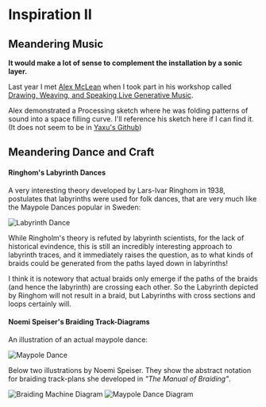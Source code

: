 Inspiration II
==============

## Meandering Music ##

**It would make a lot of sense to complement the installation by a sonic layer.**

Last year I met [Alex McLean](http://yaxu.org/) when I took part in his workshop called [Drawing, Weaving, and Speaking Live Generative Music](http://yaxu.org/workshop-drawing-weaving-and-speaking-live-generative-music/).

Alex demonstrated a Processing sketch where he was folding patterns of sound into a space filling curve. I'll reference his sketch here if I can find it. (It does not seem to be in [Yaxu's Github](https://github.com/yaxu/))

## Meandering Dance and Craft ##

#### Ringhom's Labyrinth Dances ####

A very interesting theory developed by Lars-Ivar Ringhom in 1938, postulates that labyrinths were used for folk dances, that are very much like the Maypole Dances popular in Sweden:

![Labyrinth Dance](http://www.artship.org/images/inquiry/research/scenography/image028.jpg)

While Ringholm's theory is refuted by labyrinth scientists, for the lack of historical evindence, this is still an incredibly interesting approach to labyrinth traces, and it immediately raises the question, as to what kinds of braids could be generated from the paths layed down in labyrinths!

I think it is notewory that actual braids only emerge if the paths of the braids (and hence the labyrinth) are crossing each other. So the Labyrinth depicted by Ringhom will not result in a braid, but Labyrinths with cross sections and loops certainly will.

#### Noemi Speiser's Braiding Track-Diagrams ####

An illustration of an actual maypole dance:

![Maypole Dance](http://farm9.staticflickr.com/8206/8201660840_3812b81255_z.jpg)

Below two illustrations by Noemi Speiser.
They show the abstract notation for braiding track-plans she developed in *"The Manual of Braiding"*.

![Braiding Machine Diagram](https://pbs.twimg.com/media/BjfALl4CYAAQiDy.png) ![Maypole Dance Diagram](https://pbs.twimg.com/media/BjfF-waCMAAiDfo.png)





